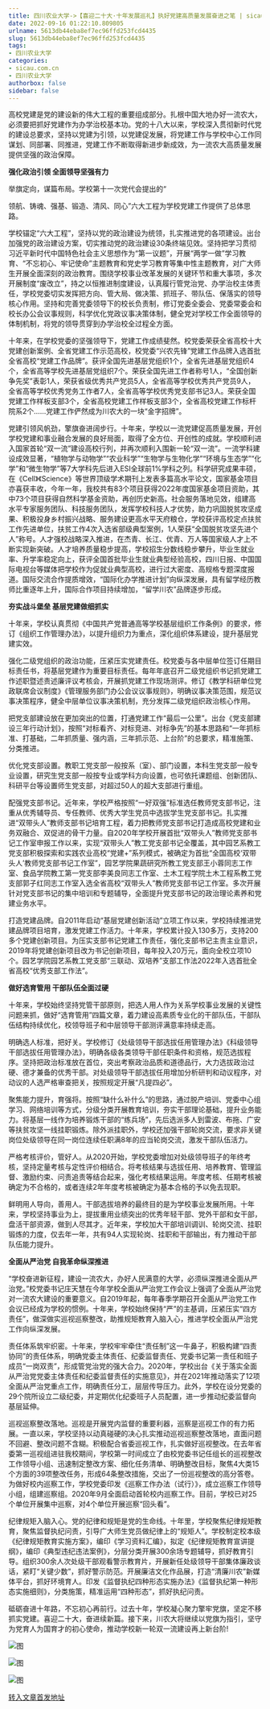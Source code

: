 ```yaml
---
title: 四川农业大学->【喜迎二十大·十年发展巡礼】执好党建高质量发展奋进之笔 | sicau.com.cn
date: 2022-09-16 01:22:10.809805
urlname: 5613db44eba8ef7ec96ffd253fcd4435
slug: 5613db44eba8ef7ec96ffd253fcd4435
tags: 
- 四川农业大学
categories:
- sicau.com.cn
- 四川农业大学
authorbox: false
sidebar: false
---
```

高校党建是党的建设新的伟大工程的重要组成部分。扎根中国大地办好一流农大，必须要把抓好党建作为办学治校基本功。党的十八大以来，学校深入贯彻新时代党的建设总要求，坚持以党建为引领，以党建促发展，将党建工作与学校中心工作同谋划、同部署、同推进，党建工作不断取得新进步新成效，为一流农大高质量发展提供坚强的政治保障。

**强化政治引领 全面领导坚强有力**

举旗定向，谋篇布局。学校第十一次党代会提出的“
<!--more-->
领航、铸魂、强基、锻造、清风、同心”六大工程为学校党建工作提供了总体思路。

学校锚定“六大工程”，坚持以党的政治建设为统领，扎实推进党的各项建设。出台加强党的政治建设方案，切实推动党的政治建设30条终端见效。坚持把学习贯彻习近平新时代中国特色社会主义思想作为“第一议题”，开展“两学一做”学习教育、“不忘初心、牢记使命”主题教育和党史学习教育等集中性主题教育，对广大师生开展全面深刻的政治教育。围绕学校事业改革发展的关键环节和重大事项，多次开展制度“废改立”，持之以恒推进制度建设，认真履行管党治党、办学治校主体责任，学校党委切实发挥把方向、管大局、做决策、抓班子、带队伍、保落实的领导核心作用。坚持和完善党委领导下的校长负责制，修订党委全委会、党委常委会和校长办公会议事规则，科学优化党政议事决策体制，健全党对学校工作全面领导的体制机制，将党的领导贯穿到办学治校全过程全方面。

十年来，在学校党委的坚强领导下，党建工作成绩斐然。校党委荣获全省高校十大党建创新案例、全省党建工作示范高校，校党委“兴农先锋”党建工作品牌入选首批全省高校“党建工作品牌”。获评全国先进基层党组织1个，全省先进基层党组织4个，全省高等学校先进基层党组织7个。荣获全国先进工作者称号1人，“全国创新争先奖”表彰1人，荣获省级优秀共产党员5人，全省高等学校优秀共产党员9人，全省高等学校优秀党务工作者7人，全省高等学校优秀党支部书记3人。荣获全国党建工作样板支部3个，全省高校党建工作样板支部3个，全省高校党建工作标杆院系2个……党建工作俨然成为川农大的一块“金字招牌”。

党建引领风帆劲，擎旗奋进阔步行。十年来，学校以一流党建促高质量发展，开创学校党建和事业融合发展的良好局面，取得了全方位、开创性的成就。学校顺利进入国家首轮“双一流”建设高校行列，并再次顺利入围新一轮“双一流”。一流学科建设成效显著，“植物学与动物学”“农业科学”“生物学与生物化学”“环境与生态学”“化学”和“微生物学”等7大学科先后进入ESI全球前1%学科之列。科学研究成果丰硕，在《Cell》《Science》等世界顶级学术期刊上发表多篇高水平论文，国家基金项目亦喜获丰收，今年一年，我校共有83个项目获得2022年度国家基金项目资助，其中73个项目获得自然科学基金资助，再创历史新高。社会服务落地见效，组建高水平专家服务团队、科技服务团队，发挥学校科技人才优势，助力巩固脱贫攻坚成果、积极投身乡村振兴战略、服务建设更高水平天府粮仓，学校获评高校定点扶贫工作先进单位，扶贫工作4次入选省部级典型案例，1人荣获“全国脱贫攻坚先进个人”称号。人才强校战略深入推进，在杰青、长江、优青、万人等国家级人才上不断实现新突破。人才培养质量稳步提高，学校招生分数线稳步攀升，毕业生就业率、升学率稳定向上，获评全国首批毕业生就业典型经验高校，四川日报、中国国际电视台等媒体把学校作为促就业典型高校，进行过大密度、高规格专题深度报道。国际交流合作提质增效，“国际化办学推进计划”向纵深发展，具有留学经历教师比重逐年上升，国际合作项目持续增加，“留学川农”品牌逐步形成。

**夯实战斗堡垒 基层党建做细抓实**

十年来，学校认真贯彻《中国共产党普通高等学校基层组织工作条例》的要求，修订《组织工作管理办法》，以提升组织力为重点，深化组织体系建设，提升基层党建实效。

强化二级党组织的政治功能，压紧压实党建责任。校党委与各中层单位签订任期目标责任书，将基层党建作为重要目标责任。每年年底召开二级党组织书记抓党建工作述职暨述责述廉评议考核会，开展抓党建工作现场测评。修订《教学科研单位党政联席会议制度》《管理服务部门办公会议议事规则》，明确议事决策范围，规范议事决策程序，健全中层单位议事决策机制，充分发挥二级党组织政治核心作用。

把党支部建设放在更加突出的位置，打通党建工作“最后一公里”。出台《党支部建设三年行动计划》，按照“对标看齐、对标竞进、对标争先”的基本思路和“一年抓标准、打基础，二年抓质量、强内涵，三年抓示范、上台阶”的总要求，精准施策、分类推进。

优化党支部设置。教职工党支部一般按系（室）、部门设置，本科生党支部一般专业设置，研究生党支部一般按专业或学科方向设置，也可依托课题组、创新团队、科研平台等设置师生党支部，对超过50人的超大支部进行重组。

配强党支部书记。近年来，学校严格按照“一好双强”标准选任教师党支部书记，注重从优秀辅导员、专任教师、优秀大学生党员中选拔学生党支部书记。扎实推进“双带头人”教师支部书记培育工程，着力把教师党支部书记打造成高校党建和业务双融合、双促进的骨干力量。自2020年学校开展首批“双带头人”教师党支部书记工作室申报工作以来，实现“双带头人”教工党支部书记全覆盖，其中园艺系教工党支部积极探索和实践农业高校“党建+”系列模式，被确定为首批“全国高校‘双带头人’教师党支部书记工作室”，园艺学院果蔬研究所教工党支部王小蓉同志工作室、食品学院教工第一党支部李美良同志工作室、土木工程学院土木工程系教工党支部郭子红同志工作室入选全省高校“双带头人”教师党支部书记工作室。多次开展针对党支部书记的集中培训和专题辅导，全面提升党支部书记的政治理论素养和党建业务水平。

打造党建品牌。自2011年启动“基层党建创新活动”立项工作以来，学校持续推进党建品牌项目培育，激发党建工作活力。十年来，学校累计投入130多万，支持200多个党建创新项目。为压实支部书记党建工作责任，强化支部书记主责主业意识，2019年将党建创新项目改为书记创新项目，每年投入20万元，面向全校立项10个。园艺学院园艺系教工党支部“三联动、双培养”支部工作法2022年入选首批全省高校“优秀支部工作法”。

**做好选育管用 干部队伍全面过硬**

十年来，学校始终坚持党管干部原则，把选人用人作为关系学校事业发展的关键性问题来抓，做好“选育管用”四篇文章，着力建设高素质专业化的干部队伍，干部队伍结构持续优化，校领导班子和中层领导干部测评满意率持续走高。

明确选人标准，把好关。学校修订《处级领导干部选拔任用管理办法》《科级领导干部选拔任用管理办法》，明确各级各类领导干部任职条件和资格，规范选拔程序。坚持把政治标准放在首位，突出考察政治品质和道德品行，大力选拔政治过硬、德才兼备的优秀干部。对处级领导干部选拔任用增加分析研判和动议程序，对动议的人选严格审查把关，按照规定开展“凡提四必”。

聚焦能力提升，育强将。按照“缺什么补什么”的思路，通过脱产培训、党委中心组学习、网络培训等方式，分级分类开展教育培训，夯实干部理论基础，提升业务能力。将基层一线作为培养锻炼干部的“练兵场”，先后选派多人到雷波、布拖、广安等扶贫攻坚一线挂职锻炼。除外派挂职外，学校还加强干部轮岗交流，要求非关键岗位处级领导在同一岗位连续任职满8年的应当轮岗交流，激发干部队伍活力。

严格考核评价，管好人。从2020开始，学校党委增加对处级领导班子的年终考核，坚持定量考核与定性评价相结合。将考核结果与选拔任用、培养教育、管理监督、激励约束、问责追责等结合起来，强化考核结果运用。年度考核、任期考核被确定为不合格的，或者连续2年年度考核被确定为基本合格的予以免去现职。

鲜明用人导向，善用人。干部选拔培养的最终目的是为学校事业发展所用。十年来，学校坚持事业为上，提拔重用业绩突出的优秀年轻干部、党外干部和女干部，盘活干部资源，做到人尽其才。近年来，学校加大干部培训调训、轮岗交流、挂职锻炼的力度，仅去年一年，共有94人实现轮岗、挂职和干部输出，有力推动干部队伍能力提升。

**全面从严治党 自我革命纵深推进**

“学校奋进新征程，建设一流农大，办好人民满意的大学，必须纵深推进全面从严治党。”校党委书记庄天慧在今年学校全面从严治党工作会议上强调了全面从严治党对一流农大建设的重要意义。自2019年起，每年春季学期召开全面从严治党工作会议已经成为学校的惯例。十年来，学校始终保持“严”的主基调，压紧压实“四方责任”，做深做实巡视巡察整改，助推规矩教育入脑入心，推进学校全面从严治党工作向纵深发展。

责任体系筑牢织密。十年来，学校牢牢牵住“责任制”这一牛鼻子，积极构建“四责协同”的责任体系，明确党委主体责任、纪委监督责任、党委书记第一责任和班子成员“一岗双责”，形成管党治党的强大合力。2020年，学校出台《关于落实全面从严治党党委主体责任和纪委监督责任的实施意见》，并在2021年推动落实了12项全面从严治党重点工作，明确责任分工，层层传导压力。此外，学校在设分党委的29个院所设立二级纪委，并定期优化纪委班子人员配置，进一步推动纪委监督向基层延伸。

巡视巡察整改落地。巡视是开展党内监督的重要利器，巡察是巡视工作的有力拓展。一直以来，学校坚持以动真碰硬的决心扎实推动巡视巡察整改落地，直面问题不回避、整改问题不含糊。积极配合省委巡视工作，扎实做好巡视整改。在去年省委第一巡视组进驻我校期间，学校第一时间成立了由校党委书记任组长的巡视整改工作领导小组、迅速制定整改方案、细化任务清单、明确整改目标，聚焦4大类15个方面的39项整改任务，形成64条整改措施，交出了一份巡视整改的高分答卷。为做好校内巡察工作，学校党委印发《巡察工作办法（试行）》，成立巡察工作领导小组，组建巡察组。2020年9月全面启动首轮校内巡察工作。目前，学校已对25个单位开展集中巡察，对4个单位开展巡察“回头看”。

纪律规矩入脑入心。党的纪律和规矩是党的生命线。十年里，学校聚焦纪律规矩教育，聚焦监督执纪问责，引导广大师生党员做纪律上的“规矩人”。学校制定校本级《纪律规矩教育实施方案》，编印《学习资料汇编》，拟定《纪律规矩教育宣讲提纲》，编印《典型违纪违法案例》，分层分类开展300余场专题辅导，抓好教育引导。组织300余人次处级干部观看警示教育片，开展新任处级领导干部集体廉政谈话，紧盯“关键少数”，抓好警示防范。开展廉洁文化作品展，打造“清廉川农”新媒体平台，抓好环境育人。印发《监督执纪四种形态实施办法》《监督执纪第一种形态实施细则》，分类施策，精准运用“四种形态”，抓好执纪问责。

砥砺奋进十年路，不忘初心再前行。过去十年，学校凝心聚力擎牢党旗，坚定不移抓实党建。喜迎二十大，奋进续新篇。接下来，川农大将继续以党旗为指引，坚守为党育人为国育才的初心使命，推动学校新一轮双一流建设再上新台阶!

![图](https://news.sicau.edu.cn/__local/E/FB/B9/3A1133FF4672345FF7E3FF4AF9E_DDD705D5_14FE6.jpg)

![图](https://news.sicau.edu.cn/__local/3/82/10/E19EEA5E567A0366755BE7408C4_C922E965_16CA5.jpg)

![图](https://news.sicau.edu.cn/__local/7/0D/E5/7862FD0B0513BA2BAF8576E7CCD_143F371F_15CEC.jpg)

[转入文章首发地址](https://news.sicau.edu.cn/info/1135/69554.htm)